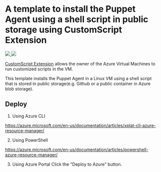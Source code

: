 # A template to install the Puppet Agent using a shell script in public storage using CustomScript Extension

<a href="https://portal.azure.com/#create/Microsoft.Template/uri/https%3A%2F%2Fraw.githubusercontent.com%2FAzure%2Fazure-quickstart-templates%2Fmaster%2Fpuppet-agent-linux%2Fazuredeploy.json" target="_blank">
    <img src="http://azuredeploy.net/deploybutton.png"/>
</a>
<a href="http://armviz.io/#/?load=https%3A%2F%2Fraw.githubusercontent.com%2FAzure%2Fazure-quickstart-templates%2Fmaster%2Fpuppet-agent-linux%2Fazuredeploy.json" target="_blank">
    <img src="http://armviz.io/visualizebutton.png"/>
</a>

[CustomScript Extension](https://github.com/Azure/azure-linux-extensions/tree/master/CustomScript) allows the owner of the Azure Virtual Machines to run customized scripts in the VM.

This template installs the Puppet Agent in a Linux VM using a shell script that is stored in public storage(e.g. Github or a public container in Azure blob storage).

## Deploy

1. Using Azure CLI

  https://azure.microsoft.com/en-us/documentation/articles/xplat-cli-azure-resource-manager/

2. Using PowerShell

  https://azure.microsoft.com/en-us/documentation/articles/powershell-azure-resource-manager/

3. Using Azure Portal
  Click the "Deploy to Azure" button.
